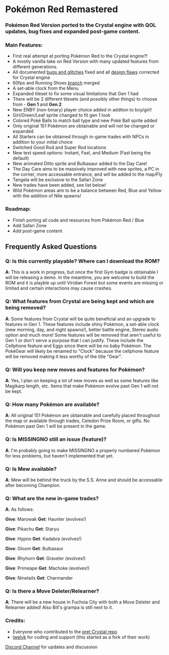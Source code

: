 # Pokémon Red Remastered
### Pokémon Red Version ported to the Crystal engine with QOL updates, bug fixes and expanded post-game content.

### Main Features:

* First real attempt at porting Pokémon Red to the Crystal engine?!
* A mostly vanilla take on Red Version with many updated features from different generations.
* All documented [bugs and glitches](https://pret.github.io/pokecrystal/bugs_and_glitches.html) fixed and all [design flaws](https://pret.github.io/pokecrystal/design_flaws.html) corrected for Crystal engine
* 60fps and Running Shoes [branch](https://github.com/fellowship-of-the-roms/pokecrystal/tree/Doublespeed-60fps-Running-Shoes) merged
* A set-able clock from the Menu
* Expanded tileset to fix some visual limitations that Gen 1 had
* There will be 2 different tilesets (and possibly other things) to choose from - **Gen 1** and **Gen 2**
* New ENBY (non-binary) player choice added in addtion to boy/girl!
* Girl/Green/Leaf sprite changed to fit gen 1 look
* Colored Poké Balls to match ball type and new Poké Ball sprite added
* Only original 151 Pokémon are obtainable and will not be changed or expanded
* All Starters can be obtained through in-game trades with NPCs in addition to your initial choice
* Switched Good Rod and Super Rod locations
* New text speed options: Instant, Fast, and Medium (Fast being the default)
* New animated Ditto sprite and Bulbasaur added to the Day Care!
* The Day Care aims to be massively improved with new sprites, a PC in the corner, more accessable entrance, and will be added to the map/Fly
* Tangela will be exclusive to the Safari Zone
* New trades have been added, see list below!
* Wild Pokémon areas aim to be a balance between Red, Blue and Yellow with the addition of Nite spawns!

### Roadmap:

* Finish porting all code and resources from Pokémon Red / Blue
* Add Safari Zone
* Add post-game content

## Frequently Asked Questions

### Q: Is this currently playable? Where can I download the ROM?
**A**: This is a work in progress, but once the first Gym badge is obtainable I will be releasing a demo. In the meantime, you are welcome to build the ROM and it is playble up until Viridian Forest but some events are missing or limited and certain interactions may cause crashes. 

### Q: What features from Crystal are being kept and which are being removed?
**A**: Some features from Crystal will be quite beneficial and an upgrade to features in Gen 1. These features include shiny Pokémon, a set-able clock (new morning, day, and night spawns!), better battle engine, Stereo audio option and much more! Some features will be removed that aren't useful to Gen 1 or don't serve a purpose that I can justify. These include the Cellphone feature and Eggs since there will be no baby Pokémon. The PokéGear will likely be renamed to "Clock" because the cellphone feature will be removed making it less worthy of the title "Gear". 

### Q: Will you keep new moves and features for Pokémon?
**A**: Yes, I plan on keeping a lot of new moves as well as some features like Magikarp length, etc. Items that make Pokémon evolve past Gen 1 will not be kept. 

### Q: How many Pokémon are available?
**A**: All original 151 Pokémon are obtainable and carefully placed throughout the map or available through trades, Celedon Prize Room, or gifts. No Pokémon past Gen 1 will be present in the game. 

### Q: Is MISSINGNO still an issue (feature)?
**A**: I'm probably going to make MISSINGNO a properly numbered Pokémon for less problems, but haven't implemented that yet.

### Q: Is Mew available?
**A**: Mew will be behind the truck by the S.S. Anne and should be accessable after becoming Champion.

### Q: What are the new in-game trades?
**A**: As follows:

**Give**: Marowak 
**Get**: Haunter (evolves!)

**Give**: Pikachu 
**Get**: Staryu

**Give**: Hypno 
**Get**: Kadabra (evolves!)

**Give**: Gloom 
**Get**: Bulbasaur

**Give**: Rhyhorn 
**Get**: Graveler (evolves!)

**Give**: Primeape 
**Get**: Machoke (evolves!)

**Give**: Ninetails 
**Get**: Charmander

### Q: Is there a Move Deleter/Relearner?
**A**: There will be a new house in Fuchsia City with both a Move Deleter and Relearner added! Also Bill's grampa is still next to it.


### Credits:

* Everyone who contributed to the [pret Crystal repo](https://pret.github.io/pokecrystal/)
* [lwelyk](https://github.com/lwelyk) for coding and support (this started as a fork of their work)

[Discord Channel](https://discord.gg/cSCDrA96yh) for updates and discussion
